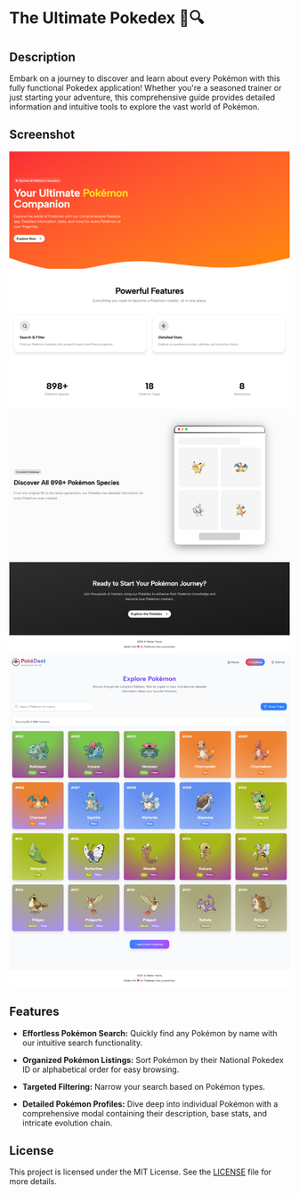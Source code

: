 # The Ultimate Pokedex 📖🔍

## Description

Embark on a journey to discover and learn about every Pokémon with this fully functional Pokedex application! Whether you're a seasoned trainer or just starting your adventure, this comprehensive guide provides detailed information and intuitive tools to explore the vast world of Pokémon.

## Screenshot

![Home Page](./assets/landing.png)
![Explorer Page](./assets/explorer.png)

## Features

- **Effortless Pokémon Search:** Quickly find any Pokémon by name with our intuitive search functionality.

- **Organized Pokémon Listings:** Sort Pokémon by their National Pokedex ID or alphabetical order for easy browsing.

- **Targeted Filtering:** Narrow your search based on Pokémon types.

- **Detailed Pokémon Profiles:** Dive deep into individual Pokémon with a comprehensive modal containing their description, base stats, and intricate evolution chain.

## License

This project is licensed under the MIT License. See the [LICENSE](LICENSE) file for more details.
